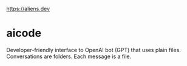 https://aliens.dev

# aicode
Developer-friendly interface to OpenAI bot (GPT) that uses plain files. Conversations are folders. Each message is a file.
